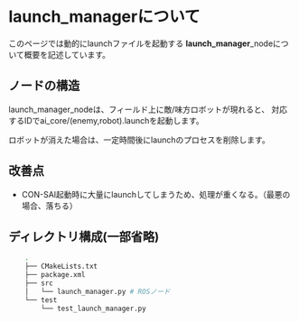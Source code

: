 # launch_managerについて
このページでは動的にlaunchファイルを起動する **launch_manager**_nodeについて概要を記述しています。


## ノードの構造
launch_manager_nodeは、フィールド上に敵/味方ロボットが現れると、
対応するIDでai_core/(enemy,robot).launchを起動します。

ロボットが消えた場合は、一定時間後にlaunchのプロセスを削除します。

## 改善点

- CON-SAI起動時に大量にlaunchしてしまうため、処理が重くなる。（最悪の場合、落ちる）

## ディレクトリ構成(一部省略)
```zsh
    .
    ├── CMakeLists.txt
    ├── package.xml
    ├── src
    │   └── launch_manager.py # ROSノード
    └── test
        └── test_launch_manager.py
```
